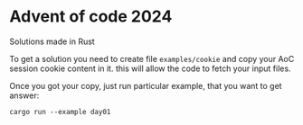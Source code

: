 # Advent of code 2024

Solutions made in Rust

To get a solution you need to create file `examples/cookie` and copy your AoC session cookie content in it. this will allow the code to fetch your input files.

Once you got your copy, just run particular example, that you want to get answer:

```
cargo run --example day01
```
